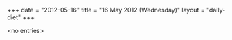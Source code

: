 +++
date = "2012-05-16"
title = "16 May 2012 (Wednesday)"
layout = "daily-diet"
+++


\<no entries\>

